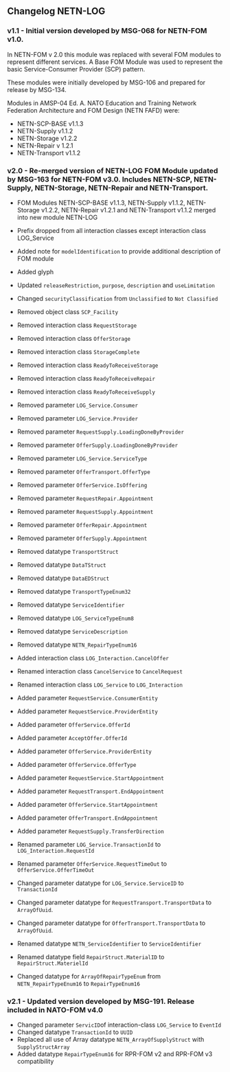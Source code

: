 ## Changelog NETN-LOG

### v1.1 - Initial version developed by MSG-068 for NETN-FOM v1.0. 

In NETN-FOM v 2.0 this module was replaced with several FOM modules to represent different services. A Base FOM Module was used to represent the basic Service-Consumer Provider (SCP) pattern. 

These modules were initially developed by MSG-106 and prepared for release by MSG-134.

Modules in AMSP-04 Ed. A. NATO Education and Training Network Federation Architecture and FOM Design (NETN FAFD) were:
* NETN-SCP-BASE v1.1.3
* NETN-Supply v1.1.2
* NETN-Storage v1.2.2
* NETN-Repair v 1.2.1
* NETN-Transport v1.1.2


### v2.0 - Re-merged version of NETN-LOG FOM Module updated by MSG-163 for NETN-FOM v3.0. Includes NETN-SCP, NETN-Supply, NETN-Storage, NETN-Repair and NETN-Transport.

* FOM Modules NETN-SCP-BASE v1.1.3, NETN-Supply v1.1.2, NETN-Storage v1.2.2, NETN-Repair v1.2.1 and NETN-Transport v1.1.2 merged into new module NETN-LOG
* Prefix dropped from all interaction classes except interaction class LOG_Service
* Added note for `modelIdentification` to provide additional description of FOM module
* Added glyph
* Updated `releaseRestriction`, `purpose`, `description` and `useLimitation`
* Changed `securityClassification` from `Unclassified` to `Not Classified`

* Removed object class `SCP_Facility`
* Removed interaction class `RequestStorage`
* Removed interaction class `OfferStorage`
* Removed interaction class `StorageComplete`
* Removed interaction class `ReadyToReceiveStorage`
* Removed interaction class `ReadyToReceiveRepair`
* Removed interaction class `ReadyToReceiveSupply`

* Removed parameter `LOG_Service.Consumer`
* Removed parameter `LOG_Service.Provider`
* Removed parameter `RequestSupply.LoadingDoneByProvider`
* Removed parameter `OfferSupply.LoadingDoneByProvider`
* Removed parameter `LOG_Service.ServiceType`
* Removed parameter `OfferTransport.OfferType`
* Removed parameter `OfferService.IsOffering`
* Removed parameter `RequestRepair.Appointment`
* Removed parameter `RequestSupply.Appointment`
* Removed parameter `OfferRepair.Appointment`
* Removed parameter `OfferSupply.Appointment`

* Removed datatype `TransportStruct`
* Removed datatype `DataTStruct`
* Removed datatype `DataEDStruct`
* Removed datatype `TransportTypeEnum32`
* Removed datatype `ServiceIdentifier` 
* Removed datatype `LOG_ServiceTypeEnum8` 
* Removed datatype `ServiceDescription` 
* Removed datatype `NETN_RepairTypeEnum16`

* Added interaction class `LOG_Interaction.CancelOffer`
* Renamed interaction class `CancelService` to `CancelRequest`
* Renamed interaction class `LOG_Service` to `LOG_Interaction`

* Added parameter `RequestService.ConsumerEntity`
* Added parameter `RequestService.ProviderEntity`
* Added parameter `OfferService.OfferId`
* Added parameter `AcceptOffer.OfferId`
* Added parameter `OfferService.ProviderEntity`
* Added parameter `OfferService.OfferType`
* Added parameter `RequestService.StartAppointment`
* Added parameter `RequestTransport.EndAppointment`
* Added parameter `OfferService.StartAppointment`
* Added parameter `OfferTransport.EndAppointment`
* Added parameter `RequestSupply.TransferDirection`

* Renamed parameter `LOG_Service.TransactionId` to `LOG_Interaction.RequestId`
* Renamed parameter `OfferService.RequestTimeOut` to `OfferService.OfferTimeOut`
* Changed parameter datatype for `LOG_Service.ServiceID` to `TransactionId`
* Changed parameter datatype for `RequestTransport.TransportData` to `ArrayOfUuid`.
* Changed parameter datatype for `OfferTransport.TransportData` to `ArrayOfUuid`.

* Renamed datatype `NETN_ServiceIdentifier` to `ServiceIdentifier`
* Renamed datatype field `RepairStruct.MaterialID` to `RepairStruct.MaterielId`
* Changed datatype for `ArrayOfRepairTypeEnum` from `NETN_RepairTypeEnum16` to `RepairTypeEnum16`


### v2.1 - Updated version developed by MSG-191. Release included in NATO-FOM v4.0

* Changed parameter `ServicID`of interaction-class `LOG_Service` to `EventId`
* Changed datatype `TransactionId` to `UUID`
* Replaced all use of Array datatype `NETN_ArrayOfSupplyStruct` with `SupplyStructArray` 
* Added datatype `RepairTypeEnum16` for RPR-FOM v2 and RPR-FOM v3 compatibility

